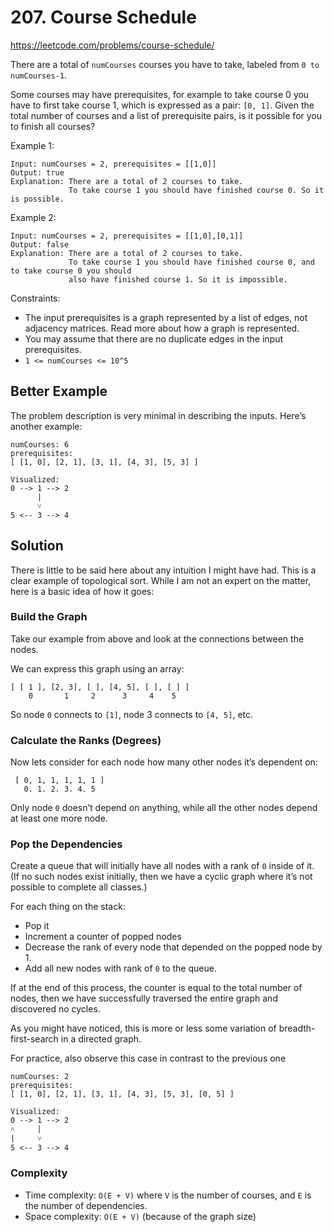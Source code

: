 # 207. Course Schedule

https://leetcode.com/problems/course-schedule/

There are a total of `numCourses` courses you have to take, labeled from `0 to numCourses-1`.

Some courses may have prerequisites, for example to take course 0 you have to first take course 1, which is expressed as a pair: `[0, 1]`. Given the total number of courses and a list of prerequisite pairs, is it possible for you to finish all courses?

Example 1:
```
Input: numCourses = 2, prerequisites = [[1,0]]
Output: true
Explanation: There are a total of 2 courses to take.
             To take course 1 you should have finished course 0. So it is possible.
```

Example 2:
```
Input: numCourses = 2, prerequisites = [[1,0],[0,1]]
Output: false
Explanation: There are a total of 2 courses to take.
             To take course 1 you should have finished course 0, and to take course 0 you should
             also have finished course 1. So it is impossible.
```

Constraints:
- The input prerequisites is a graph represented by a list of edges, not adjacency matrices. Read more about how a graph is represented.
- You may assume that there are no duplicate edges in the input prerequisites.
-  `1 <= numCourses <= 10^5`

## Better Example

The problem description is very minimal in describing the inputs. Here’s another example:

```
numCourses: 6
prerequisites:
[ [1, 0], [2, 1], [3, 1], [4, 3], [5, 3] ]

Visualized:
0 --> 1 --> 2
      |
      ˅
5 <-- 3 --> 4
```

## Solution

There is little to be said here about any intuition I might have had. This is a clear example of topological sort. While I am not an expert on the matter, here is a basic idea of how it goes:

### Build the Graph
Take our example from above and look at the connections between the nodes.

We can express this graph using an array:

```
[ [ 1 ], [2, 3], [ ], [4, 5], [ ], [ ] ]
    0       1     2      3     4    5
```

So node `0` connects to `[1]`, node 3 connects to `[4, 5]`, etc.

### Calculate the Ranks (Degrees)

Now lets consider for each node how many other nodes it’s dependent on:
```
 [ 0, 1, 1, 1, 1, 1 ]
   0. 1. 2. 3. 4. 5
```

Only node `0` doesn’t depend on anything, while all the other nodes depend at least one more node.

### Pop the Dependencies

Create a queue that will initially have all nodes with a rank of `0` inside of it. (If no such nodes exist initially, then we have a cyclic graph where it’s not possible to complete all classes.)

For each thing on the stack:
- Pop it
- Increment a counter of popped nodes
- Decrease the rank of every node that depended on the popped node by 1.
- Add all new nodes with rank of `0` to the queue.

If at the end of this process, the counter is equal to the total number of nodes, then we have successfully traversed the entire graph and discovered no cycles.

As you might have noticed, this is more or less some variation of breadth-first-search in a directed graph.

For practice, also observe this case in contrast to the previous one
```
numCourses: 2
prerequisites:
[ [1, 0], [2, 1], [3, 1], [4, 3], [5, 3], [0, 5] ]

Visualized:
0 --> 1 --> 2
˄     |
|     ˅
5 <-- 3 --> 4
```

### Complexity

- Time complexity: `O(E + V)` where `V` is the number of courses, and `E` is the number of dependencies.
- Space complexity: `O(E + V)` (because of the graph size)
